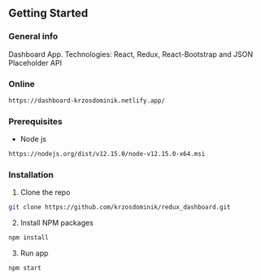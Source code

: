 <!-- GETTING STARTED -->
## Getting Started

### General info
Dashboard App. Technologies: React, Redux, React-Bootstrap and JSON Placeholder API

### Online
```sh
https://dashboard-krzosdominik.netlify.app/
```

### Prerequisites

* Node js
```sh
https://nodejs.org/dist/v12.15.0/node-v12.15.0-x64.msi
```

### Installation

1. Clone the repo
```sh
git clone https://github.com/krzosdominik/redux_dashboard.git
```
2. Install NPM packages
```sh
npm install
```
3. Run app
```sh
npm start
```
